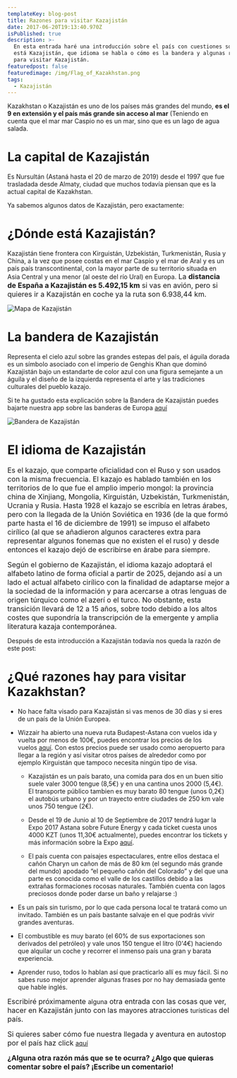 ```yaml
---
templateKey: blog-post
title: Razones para visitar Kazajistán
date: 2017-06-20T19:13:40.970Z
isPublished: true
description: >-
  En esta entrada haré una introducción sobre el país con cuestiones sobre dónde
  está Kazajistán, que idioma se habla o cómo es la bandera y algunas razones
  para visitar Kazajistán.
featuredpost: false
featuredimage: /img/Flag_of_Kazakhstan.png
tags:
  - Kazajistán
---
```


Kazakhstan o Kazajistán es uno de los países más grandes del mundo, <strong>es el 9 en extensión y el país más grande sin acceso al mar</strong> (Teniendo en cuenta que el mar mar Caspio no es un mar, sino que es un lago de agua salada.

# La capital de Kazajistán

Es Nursultán (Astaná hasta el 20 de marzo de 2019)  desde el 1997 que fue trasladada desde Almaty, ciudad que muchos todavía piensan que es la actual capital de Kazakhstan.

Ya sabemos algunos datos de Kazajistán, pero exactamente:

# ¿Dónde está Kazajistán?

Kazajistán tiene frontera con Kirguistán, Uzbekistán, Turkmenistán, Rusia y China, a la vez que posee costas en el mar Caspio y el mar de Aral y es un país país transcontinental, con la mayor parte de su territorio situada en Asia Central y una menor (al oeste del río Ural) en Europa.<span style="font-size: 1rem;">
La <strong>distancia de España a Kazajistán es 5.492,15 km</strong> si vas en avión, pero si quieres ir a Kazajistán en coche ya la ruta son 6.938,44 km.</span>

![Mapa de Kazajistán](/img/Kazakhstan_on_the_globe.png "Mapa de Kazajistán")

# La bandera de Kazajistán

Representa el cielo azul sobre las grandes estepas del país, el águila dorada es un símbolo asociado con el imperio de Genghis Khan que dominó Kazajistán bajo un estandarte de color azul con una figura semejante a un águila y el diseño de la izquierda representa
el arte y las tradiciones culturales del pueblo kazajo.

Si te ha gustado esta explicación sobre la Bandera de Kazajistán puedes bajarte nuestra app sobre las banderas de Europa <a href="https://play.google.com/store/apps/details?id=com.almcalle.banderas.europa">aquí</a>

![Bandera de Kazajistán](/img/Flag_of_Kazakhstan.png "Bandera de Kazajistán")

# El idioma de Kazajistán 

<span style="font-size: 1rem;">Es el kazajo, que comparte oficialidad con el Ruso y son usados con la misma frecuencia. El kazajo es hablado también en los territorios de lo que fue el amplio imperio mongol: la provincia china de Xinjiang, Mongolia, Kirguistán, Uzbekistán, Turkmenistán, Ucrania y Rusia. Hasta 1928 el kazajo se escribía en letras árabes, pero con la llegada de la Unión Soviética en 1936 (de la que formó parte hasta el 16 de diciembre de 1991) se impuso el alfabeto cirílico (al que se añadieron algunos caracteres extra para representar algunos fonemas que no existen el el ruso) y desde entonces el kazajo dejó de escribirse en árabe para siempre.</span>

<span style="font-size: 1rem;">Según el gobierno de Kazajistán, el idioma kazajo adoptará el alfabeto latino de forma oficial a partir de 2025, dejando así a un lado el actual alfabeto cirílico con la finalidad de adaptarse mejor a la sociedad de la información y para acercarse a otras lenguas de origen túrquico como el azerí o el turco. No obstante, esta transición llevará de 12 a 15 años, sobre todo debido a los altos costes que supondría la transcripción de la emergente y amplia literatura kazaja contemporánea.</span>

Después de esta introducción a Kazajistán todavía nos queda la razón de este post:

# ¿Qué razones hay para visitar Kazakhstan?

* No hace falta visado para Kazajistán si vas menos de 30 días y si eres de un país de la Unión Europea.


* Wizzair ha abierto una nueva ruta Budapest-Astana con vuelos ida y vuelta por menos de 100€, puedes encontrar los precios de los vuelos <a href="https://wizzair.com/es-es/main-page#/booking/select-flight/BUD/TSE">aquí</a>. Con estos precios puede ser usado como aeropuerto para llegar a la región y así visitar otros países de alrededor como por ejemplo Kirguistán que tampoco necesita ningún tipo de visa.
    
    * Kazajistán es un país barato, una comida para dos en un buen sitio suele valer 3000 tengue (8,5€) y en una cantina unos 2000 (5,4€). El transporte público tambien es muy barato 80 tengue (unos 0,2€) el autobús urbano y por un trayecto entre ciudades de 250 km vale unos 750 tengue (2€).
    
    * Desde el 19 de Junio al 10 de Septiembre de 2017 tendrá lugar la Expo 2017 Astana sobre Future Energy y cada ticket cuesta unos 4000 KZT (unos 11,30€ actualmente), puedes encontrar los tickets y más información sobre la Expo </span><a href="https://tickets.expo2017astana.com/en#buy-ticket">aquí</a>.
    
    * El país cuenta con paisajes espectaculares, entre ellos destaca el cañón Charyn un cañon de más de 80 km (el segundo más grande del mundo) apodado “el pequeño cañón del Colorado” y del que una parte es conocida como el valle de los castillos debido a las extrañas formaciones rocosas naturales. También cuenta con lagos preciosos donde poder darse un baño y relajarse :)

* Es un país sin turismo, por lo que cada persona local te tratará como un invitado. También es un país bastante salvaje en el que podrás vivir grandes aventuras.

* El combustible es muy barato (el 60% de sus exportaciones son derivados del petróleo) y vale unos 150 tengue el litro (0'4€) haciendo que alquilar un coche y recorrer el inmenso país una gran y barata experiencia.


* Aprender ruso, todos lo hablan así que practicarlo allí es muy fácil. Si no sabes ruso mejor aprender algunas frases por no hay demasiada gente que hable inglés.

<span style="font-size: 1rem;">Escribiré próximamente </span>alguna<span style="font-size: 1rem;"> otra entrada con las cosas que ver, hacer en Kazajistán junto con las mayores atracciones </span>turísticas<span style="font-size: 1rem;"> del país.</span>

<span style="font-size: 1rem;">Si quieres saber cómo fue nuestra llegada y aventura en autostop por el país haz click </span><a href="http://navegantedelcaos.com/llegada-a-kazajistan/">aquí</a>

<strong style="font-size: 1rem;">¿Alguna otra razón más que se te ocurra? ¿Algo que quieras comentar sobre el país? ¡Escribe un comentario!</strong></li>

